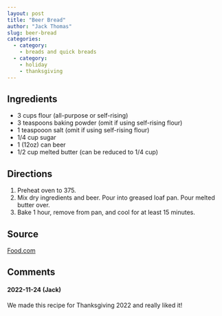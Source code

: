 ```yaml
---
layout: post
title: "Beer Bread"
author: "Jack Thomas"
slug: beer-bread
categories:
  - category:
    - breads and quick breads
  - category:
    - holiday
    - thanksgiving
---
```


## Ingredients

- 3 cups flour (all-purpose or self-rising)
- 3 teaspoons baking powder (omit if using self-rising flour)
- 1 teaspooon salt (omit if using self-rising flour)
- 1/4 cup sugar
- 1 (12oz) can beer
- 1/2 cup melted butter (can be reduced to 1/4 cup)

## Directions

1. Preheat oven to 375.
2. Mix dry ingredients and beer. Pour into greased loaf pan. Pour melted butter over.
3. Bake 1 hour, remove from pan, and cool for at least 15 minutes.

## Source

[Food.com](https://www.food.com/recipe/beer-bread-73440)

## Comments

#### 2022-11-24 (Jack)

We made this recipe for Thanksgiving 2022 and really liked it!

